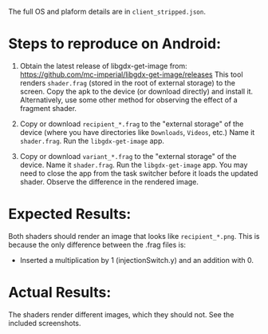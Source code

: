 The full OS and plaform details are in `client_stripped.json`.



# Steps to reproduce on Android: 

1. Obtain the latest release of libgdx-get-image from:
   https://github.com/mc-imperial/libgdx-get-image/releases
   This tool renders `shader.frag` (stored in the root of external storage)
   to the screen. Copy the apk to the device (or download directly) and install it. 
   Alternatively, use some other method for observing the effect of a fragment shader.

2. Copy or download `recipient_*.frag` to the "external storage" of the device
   (where you have directories like `Downloads`, `Videos`, etc.)
   Name it `shader.frag`.
   Run the `libgdx-get-image` app.

3. Copy or download `variant_*.frag` to the "external storage" of the device.
   Name it `shader.frag`.
   Run the `libgdx-get-image` app.
   You may need to close the app from the task switcher before it loads
   the updated shader.
   Observe the difference in the rendered image.

# Expected Results:
Both shaders should render an image that looks like `recipient_*.png`. 
This is because the only difference between the .frag files is:

* Inserted a multiplication by 1 (injectionSwitch.y) and an addition with 0. 

# Actual Results:
The shaders render different images, which they should not.
See the included screenshots.


